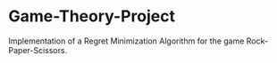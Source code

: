 # Game-Theory-Project
Implementation of a Regret Minimization Algorithm for the game Rock-Paper-Scissors.
